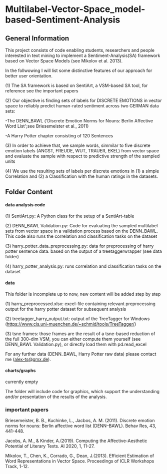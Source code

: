 # Multilabel-Vector-Space_model-based-Sentiment-Analysis

## General Information 

This project consists of code enabling students, researchers and people interested in text mining to implement a Sentiment-Analysis(SA) framework based on 
Vector Space Models (see Mikolov et al. 2013).

In the follwowing I will list some distinctive features of our approach for better user orientation.

(1) The SA framework is based on SentiArt, a VSM-based SA tool, for reference see the important papers

(2) Our objective is finding sets of labels for DISCRETE EMOTIONS in vector space to reliably predict human-rated sentiment across two GERMAN data sets:
      
   -The DENN_BAWL ('Discrete Emotion Norms for Nouns: Berlin Affective Word List';see Briesemeister et al., 2011)
   
   -A Harry Potter chapter consisting of 120 Sentences
      
(3) In order to achieve that, we sample words, simmilar to five discrete emotion labels (ANGST, FREUDE, WUT, TRAUER, EKEL) from vector space and evaluate the sample with respect to predictive strength of the sampled units

(4) We use the resulting sets of labels per discrete emotions in (1) a simple Correlation and (2) a Classification with the human ratings in the datasets.


## Folder Content

#### data analysis code

(1) SentiArt.py: A Python class for the setup of a SentiArt-table

(2) DENN_BAWL Validation.py: Code for evaluating the sampled multilabel sets from vector space in a validation process based on the DENN_BAWL. This code also runs the correlation and classification tasks on the dataset

(3) harry_potter_data_preprocessing.py: data for preprocessing of harry potter sentence data. based on the output of a treetaggerwrapper (see data folder)

(4) harry_potter_analysis.py: runs correlation and classification tasks on the dataset


#### data
This folder is incomplete up to now, new content will be added step by step

(1) harry_preprocessed.xlsx: excel-file containing relevant preprocessing output for the harry potter dataset for subsequent analysis

(2) treetagger_harry_output.txt: output of the TreeTagger for Windows (https://www.cis.uni-muenchen.de/~schmid/tools/TreeTagger/)

(3) tsne frames: those frames are the result of a tsne-based reduction of the full 300-dim VSM, you can either compute them yourself (see DENN_BAWL Validation.py), or   directly load them with pd.read_excel

For any further data  (DENN_BAWL, Harry Potter raw data) please contact me (alex-ts@gmx.de).

#### charts/graphs
currently empty

The folder will include code for graphics, which support the understanding and/or presentation of the results of the analysis.


### important papers
Briesemeister, B. B., Kuchinke, L., Jacbos, A. M. (2011). Discrete emotion norms for nouns: Berlin affective word list (DENN–BAWL). Behav Res, 43, 441-448.

Jacobs, A. M., & Kinder, A.(2019). Computing the Affective-Aesthetic Potential of Literary Texts. AI 2020, 1, 11-27.

Mikolov, T., Chen, K., Corrado, G., Dean, J.(2013). Efficient Estimation of Word Representations in Vector Space. Proceedings of ICLR Workshops Track, 1-12.




